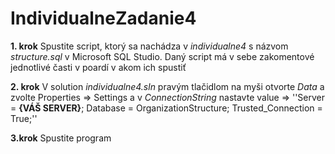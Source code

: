 # IndividualneZadanie4
**1. krok**
Spustite script, ktorý sa nachádza v *individualne4* s názvom *structure.sql* v Microsoft SQL Studio. Daný script má v sebe zakomentové jednotlivé časti v poardí v akom ich spustiť

**2. krok**
V solution *individualne4.sln* pravým tlačidlom na myši otvorte *Data* a zvolte Properties => Settings a v *ConnectionString* nastavte value => ''Server = **{VÁŠ SERVER}**; Database = OrganizationStructure; Trusted_Connection = True;''

**3.krok**
Spustite program
